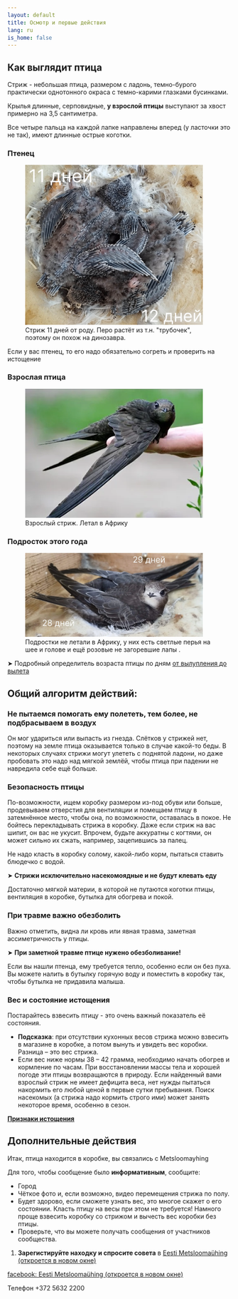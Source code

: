 ```yaml
---
layout: default
title: Осмотр и первые действия
lang: ru
is_home: false
---
```


## Как выглядит птица

Стриж - небольшая птица, размером с ладонь, темно-бурого практически однотонного окраса с темно-карими глазками бусинками.

Крылья длинные, серповидные, <b>у взрослой птицы</b> выступают за хвост примерно на 3,5 сантиметра.

Все четыре пальца на каждой лапке направлены вперед (у ласточки это не так), имеют длинные острые коготки.

### Птенец
<figure>
  <img src="../assets/images/timeline_day_11__12.webp" alt="Птенец стрижа 11 дней от роду" width="400">
  <figcaption>Стриж 11 дней от роду. Перо растёт из т.н. "трубочек", поэтому он похож на динозавра.</figcaption>
</figure>

Если у вас птенец, то его надо обязательно согреть и проверить на истощение


### Взрослая птица
<figure>
  <img src="../assets/images/adult_swift.webp" alt="Взрослый стриж" width="400">
  <figcaption>Взрослый стриж. Летал в Африку</figcaption>
</figure>

### Подросток этого года
<figure>
  <img src="../assets/images/timeline_day_28__29.webp" alt="Подросток стрижа" width="400">
  <figcaption>Подростки не летали в Африку, у них есть светлые перья на шее и голове и ещё розовые не загоревшие лапы .</figcaption>
</figure>



  ➤ Подробный определитель возраста птицы по дням [от вылупления до вылета](identifying-swift.html)

## Общий алгоритм действий:

### **Не пытаемся помогать ему полететь**, тем более, не подбрасываем в воздух
  Он мог удариться или выпасть из гнезда. Слётков у стрижей нет, поэтому на земле птица оказывается только в случае какой-то беды.
В некоторых случаях стрижи могут улететь с поднятой ладони, но даже пробовать это надо над мягкой землёй, чтобы птица при падении не навредила себе ещё больше. 

### Безопасность птицы
  По-возможности, ищем коробку размером из-под обуви или больше, продевываем отверстия для вентиляции и помещаем птицу в затемнённое место, чтобы она, по возможности, оставалась в покое.
Не бойтесь перекладывать стрижа в коробку.
  Даже если стриж на вас шипит, он вас не укусит. Впрочем, будьте аккуратны с когтями, он может сильно их сжать, например, зацепившись за палец.

  Не надо класть в коробку солому, какой-либо корм, пытаться ставить блюдечко с водой.

  ➤ **Стрижи исключительно насекомоядные и не будут клевать еду**

  Достаточно мягкой материи, в которой не путаются коготки птицы, вентиляция в коробке, бутылка для обогрева и покой.

### При травме важно обезболить
  Важно отметить, видна ли кровь или явная травма, заметная ассиметричность у птицы.

  ➤ **При заметной травме птице нужено обезболивание!**

  Если вы нашли птенца, ему требуется тепло, особенно если он без пуха.
  Вы можете налить в бутылку горячую воду и поместить в коробку так, чтобы бутылка не придавила малыша.

### Вес и состояние истощения

  Постарайтесь взвесить птицу - это очень важный показатель её состояния.
   - **Подсказка**: при отсутствии кухонных весов стрижа можно взвесить в магазине в коробке, а потом вынуть и увидеть вес коробки. Разница – это вес стрижа.
   - Если вес ниже нормы 38 – 42 грамма, необходимо начать обогрев и кормление по часам. При восстановлении массы тела и хорошей погоде эти птицы возвращаются в природу. Если найденный вами взрослый стриж не имеет дефицита веса, нет нужды пытаться накормить его любой ценой в первые сутки пребывания. Поиск насекомых (а стрижа надо кормить строго ими) может занять некоторое время, особенно в сезон.


  [**Признаки истощения**](exhaustion.html)

## Дополнительные действия
Итак, птица находится в коробке, вы связались с Metsloomayhing 

Для того, чтобы сообщение было <b>информативным</b>, сообщите: 
* Город
* Чёткое фото и, если возможно, видео перемещения стрижа по полу.
* Будет здорово, если сможете узнать вес, это многое скажет о его состоянии.
Класть птицу на весы при этом не требуется!
Намного проще взвесить коробку со стрижом и вычесть вес коробки без птицы.
* Проверьте, что вы можете получать сообщения от участников сообщества.


1) **Зарегистируйте находку и спросите совета** в <a href="https://www.metsloom.ee/kontaktid/" target="_blank" rel="noopener noreferrer">Eesti Metsloomaühing (откроется в новом окне)</a>

<a href="https://www.facebook.com/EestiMetsloomayhing/" target="_blank" rel="noopener noreferrer">facebook: Eesti Metsloomaühing (откроется в новом окне)</a> 

Телефон +372 5632 2200
